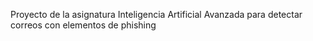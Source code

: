 Proyecto de la asignatura Inteligencia Artificial Avanzada para detectar correos con elementos de phishing
